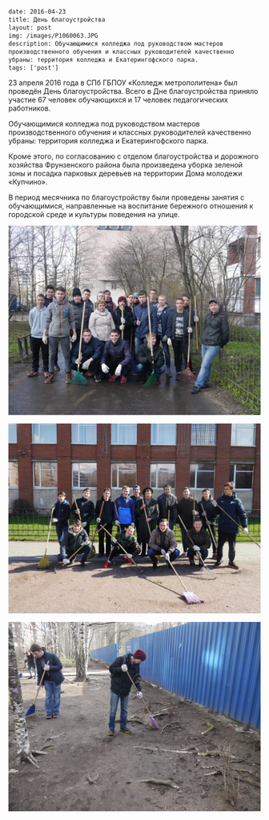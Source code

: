 ```
date: 2016-04-23
title: День благоустройства
layout: post
img: /images/P1060063.JPG
description: Обучающимися колледжа под руководством мастеров производственного обучения и классных руководителей качественно убраны: территория колледжа и Екатерингофского парка.
tags: ['post']
```

23 апреля 2016 года в СПб ГБПОУ «Колледж метрополитена» был проведён День благоустройства. Всего в Дне благоустройства приняло участие 67 человек обучающихся и 17 человек педагогических работников.

Обучающимися колледжа под руководством мастеров производственного обучения и классных руководителей качественно убраны: территория колледжа и Екатерингофского парка.

Кроме этого, по согласованию с отделом благоустройства и дорожного хозяйства Фрунзенского района была произведена уборка зеленой зоны и посадка парковых деревьев на территории Дома молодежи «Купчино».

В период месячника по благоустройству были проведены занятия с обучающимися, направленные на воспитание бережного отношения к городской среде и культуры поведения на улице.

![](/images/P1060063.JPG)

![](/images/P1060067.JPG)

![](/images/P1060029.JPG)
